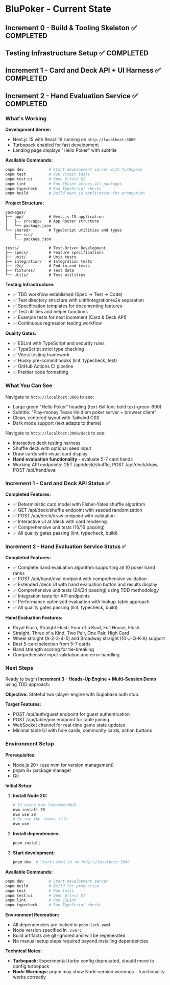# BluPoker - Current State

## Increment 0 - Build & Tooling Skeleton ✅ COMPLETED
## Testing Infrastructure Setup ✅ COMPLETED  
## Increment 1 - Card and Deck API + UI Harness ✅ COMPLETED
## Increment 2 - Hand Evaluation Service ✅ COMPLETED

### What's Working

**Development Server:**
- Next.js 15 with React 19 running on `http://localhost:3000`
- Turbopack enabled for fast development
- Landing page displays "Hello Poker" with subtitle

**Available Commands:**
```bash
pnpm dev           # Start development server with Turbopack
pnpm test          # Run Vitest tests
pnpm test:ui       # Open Vitest UI
pnpm lint          # Run ESLint across all packages
pnpm typecheck     # Run TypeScript checks
pnpm build         # Build Next.js application for production
```

**Project Structure:**
```
packages/
├── app/           # Next.js 15 application
│   ├── src/app/   # App Router structure
│   └── package.json
└── shared/        # TypeScript utilities and types
    ├── src/
    └── package.json

tests/             # Test-Driven Development
├── specs/         # Feature specifications
├── unit/          # Unit tests
├── integration/   # Integration tests
├── e2e/           # End-to-end tests
├── fixtures/      # Test data
└── utils/         # Test utilities
```

**Testing Infrastructure:**
- ✅ TDD workflow established (Spec → Test → Code)
- ✅ Test directory structure with unit/integration/e2e separation
- ✅ Specification templates for documenting features
- ✅ Test utilities and helper functions
- ✅ Example tests for next increment (Card & Deck API)
- ✅ Continuous regression testing workflow

**Quality Gates:**
- ✅ ESLint with TypeScript and security rules
- ✅ TypeScript strict type checking
- ✅ Vitest testing framework
- ✅ Husky pre-commit hooks (lint, typecheck, test)
- ✅ GitHub Actions CI pipeline
- ✅ Prettier code formatting

### What You Can See

Navigate to `http://localhost:3000` to see:
- Large green "Hello Poker" heading (text-6xl font-bold text-green-600)
- Subtitle: "Play-money Texas Hold'em poker server + browser client"
- Clean, centered layout with Tailwind CSS
- Dark mode support (text adapts to theme)

Navigate to `http://localhost:3000/deck` to see:
- Interactive deck testing harness
- Shuffle deck with optional seed input
- Draw cards with visual card display
- **Hand evaluation functionality** - evaluate 5-7 card hands
- Working API endpoints: GET /api/deck/shuffle, POST /api/deck/draw, POST /api/hand/eval

### Increment 1 - Card and Deck API Status ✅

**Completed Features:**
- ✅ Deterministic card model with Fisher-Yates shuffle algorithm
- ✅ GET /api/deck/shuffle endpoint with seeded randomization
- ✅ POST /api/deck/draw endpoint with validation  
- ✅ Interactive UI at /deck with card rendering
- ✅ Comprehensive unit tests (16/16 passing)
- ✅ All quality gates passing (lint, typecheck, build)

### Increment 2 - Hand Evaluation Service Status ✅

**Completed Features:**
- ✅ Complete hand evaluation algorithm supporting all 10 poker hand ranks
- ✅ POST /api/hand/eval endpoint with comprehensive validation
- ✅ Extended /deck UI with hand evaluation button and results display
- ✅ Comprehensive unit tests (24/24 passing) using TDD methodology
- ✅ Integration tests for API endpoints
- ✅ Performance optimized evaluation with lookup-table approach
- ✅ All quality gates passing (lint, typecheck, build)

**Hand Evaluation Features:**
- Royal Flush, Straight Flush, Four of a Kind, Full House, Flush
- Straight, Three of a Kind, Two Pair, One Pair, High Card
- Wheel straight (A-2-3-4-5) and Broadway straight (10-J-Q-K-A) support
- Best 5-card selection from 5-7 cards
- Hand strength scoring for tie-breaking
- Comprehensive input validation and error handling

### Next Steps

Ready to begin **Increment 3 - Heads-Up Engine + Multi-Session Demo** using TDD approach:

**Objective:** Stateful two-player engine with Supabase auth stub.

**Target Features:**
- POST /api/auth/guest endpoint for guest authentication
- POST /api/table/join endpoint for table joining
- WebSocket channel for real-time game state updates
- Minimal table UI with hole cards, community cards, action buttons

### Environment Setup

**Prerequisites:**
- Node.js 20+ (use nvm for version management)
- pnpm 8+ package manager
- Git

**Initial Setup:**
1. **Install Node 20:**
   ```bash
   # If using nvm (recommended)
   nvm install 20
   nvm use 20
   # Or use the .nvmrc file
   nvm use
   ```

2. **Install dependencies:**
   ```bash
   pnpm install
   ```

3. **Start development:**
   ```bash
   pnpm dev  # Starts Next.js on http://localhost:3000
   ```

**Available Commands:**
```bash
pnpm dev           # Start development server
pnpm build         # Build for production
pnpm test          # Run tests
pnpm test:ui       # Open Vitest UI
pnpm lint          # Run ESLint
pnpm typecheck     # Run TypeScript checks
```

**Environment Recreation:**
- All dependencies are locked in `pnpm-lock.yaml`
- Node version specified in `.nvmrc`
- Build artifacts are git-ignored and will be regenerated
- No manual setup steps required beyond installing dependencies

**Technical Notes:**
- **Turbopack:** Experimental.turbo config deprecated, should move to config.turbopack
- **Node Warnings:** pnpm may show Node version warnings - functionality works correctly